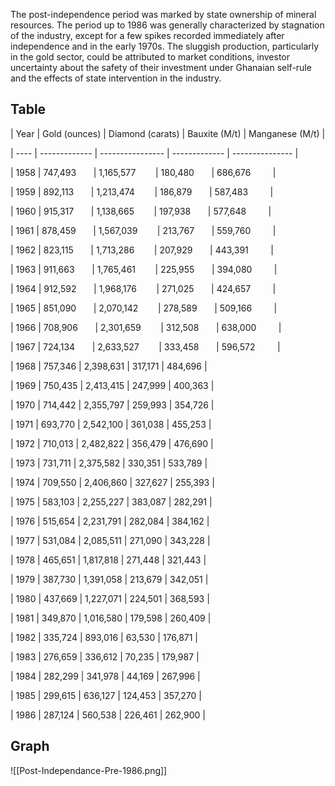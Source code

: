 

The post-independence period was marked by state ownership of mineral resources. The period up to 1986 was generally characterized by stagnation of the industry, except for a few spikes recorded immediately after independence and in the early 1970s. The sluggish production, particularly in the gold sector, could be attributed to market conditions, investor uncertainty about the safety of their investment under Ghanaian self-rule and the effects of state intervention in the industry.

## Table

| Year | Gold (ounces) | Diamond (carats) | Bauxite (M/t) | Manganese (M/t) |

| ---- | ------------- | ---------------- | ------------- | --------------- |

| 1958 | 747,493       | 1,165,577        | 180,480       | 686,676         |

| 1959 | 892,113       | 1,213,474        | 186,879       | 587,483         |

| 1960 | 915,317       | 1,138,665        | 197,938       | 577,648         |

| 1961 | 878,459       | 1,567,039        | 213,767       | 559,760         |

| 1962 | 823,115       | 1,713,286        | 207,929       | 443,391         |

| 1963 | 911,663       | 1,765,461        | 225,955       | 394,080         |

| 1964 | 912,592       | 1,968,176        | 271,025       | 424,657         |

| 1965 | 851,090       | 2,070,142        | 278,589       | 509,166         |

| 1966 | 708,906       | 2,301,659        | 312,508       | 638,000         |

| 1967 | 724,134       | 2,633,527        | 333,458       | 596,572         |

| 1968 | 757,346 | 2,398,631 | 317,171 | 484,696 |

| 1969 | 750,435 | 2,413,415 | 247,999 | 400,363 |

| 1970 | 714,442 | 2,355,797 | 259,993 | 354,726 |

| 1971 | 693,770 | 2,542,100 | 361,038 | 455,253 |

| 1972 | 710,013 | 2,482,822 | 356,479 | 476,690 |

| 1973 | 731,711 | 2,375,582 | 330,351 | 533,789 |

| 1974 | 709,550 | 2,406,860 | 327,627 | 255,393 |

| 1975 | 583,103 | 2,255,227 | 383,087 | 282,291 |

| 1976 | 515,654 | 2,231,791 | 282,084 | 384,162 |

| 1977 | 531,084 | 2,085,511 | 271,090 | 343,228 |

| 1978 | 465,651 | 1,817,818 | 271,448 | 321,443 |

| 1979 | 387,730 | 1,391,058 | 213,679 | 342,051 |

| 1980 | 437,669 | 1,227,071 | 224,501 | 368,593 |

| 1981 | 349,870 | 1,016,580 | 179,598 | 260,409 |

| 1982 | 335,724 | 893,016 | 63,530 | 176,871 |

| 1983 | 276,659 | 336,612 | 70,235 | 179,987 |

| 1984 | 282,299 | 341,978 | 44,169 | 267,996 |

| 1985 | 299,615 | 636,127 | 124,453 | 357,270 |

| 1986 | 287,124 | 560,538 | 226,461 | 262,900 |

  

## Graph

![[Post-Independance-Pre-1986.png]]